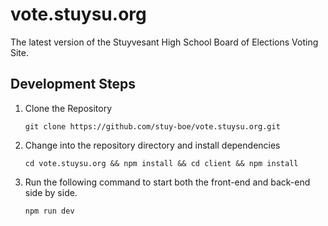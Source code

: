 # vote.stuysu.org
The latest version of the Stuyvesant High School Board of Elections Voting Site.

## Development Steps

1. Clone the Repository
    ```
    git clone https://github.com/stuy-boe/vote.stuysu.org.git   
    ```
2. Change into the repository directory and install dependencies
    ```
   cd vote.stuysu.org && npm install && cd client && npm install
    ```
3. Run the following command to start both the front-end and back-end side by side.
    ```
   npm run dev
    ```

